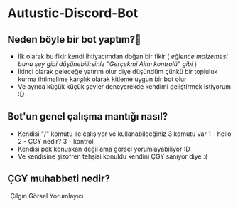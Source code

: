 # Autustic-Discord-Bot
## Neden böyle bir bot yaptım?🧐
- İlk olarak bu fikir kendi ihtiyacımdan doğan bir fikir ( *eğlence malzemesi bunu şey gibi düşünebilirsiniz "Gerçekmi Aimı kontrolü" gibi* )
- İkinci olarak geleceğe yatırım olur diye düşündüm çünkü bir topluluk kurma ihtimalime karşılık olarak kitleme uygun bir bot olur
- Ve ayrıca küçük küçük şeyler deneyerekde kendimi geliştirmek istiyorum :D
## Bot'un genel çalışma mantığı nasıl?
- Kendisi "/" komutu ile çalışıyor ve kullanabilceğiniz 3 komutu var 1 - hello 2 - ÇGY nedir? 3 - kontrol
- Kendisi pek konuşkan değil ama görsel yorumlayabiliyor :D
- Ve kendisine şizofren tehşisi konuldu kendini ÇGY sanıyor diye :(
## ÇGY muhabbeti nedir?
  -Çılgın Görsel Yorumlayıcı
